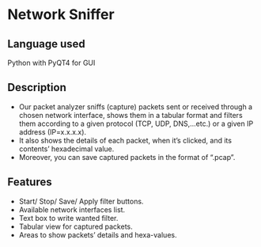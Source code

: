 # Network Sniffer

## Language used
Python with PyQT4 for GUI

## Description
- Our packet analyzer sniffs (capture) packets sent or received through a chosen network interface, shows them in a tabular format and filters them according to a given protocol (TCP, UDP, DNS,…etc.) or a given IP address (IP=x.x.x.x).
- It also shows the details of each packet, when it’s clicked, and its contents’ hexadecimal value.
- Moreover, you can save captured packets in the format of
“.pcap”.

## Features
- Start/ Stop/ Save/ Apply filter buttons.
- Available network interfaces list.
- Text box to write wanted filter.
- Tabular view for captured packets.
- Areas to show packets’ details and hexa-values.

